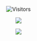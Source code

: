 <p align="center">
  <img alt="Visitors" src="https://komarev.com/ghpvc/?username=zirus69&style=flat&labelColor=black&logo=github&label=Profile+Views&color=0d8ce0"/>
</p>

<p align="center">
  <img src="https://discord.c99.nl/widget/theme-3/879782686967873546.png" />
</p>

<p align="center">
  <img src="https://github-readme-stats.vercel.app/api?username=zirus69&show_icons=true&theme=algolia&hide_title=true&count_private=true" />
</p>

